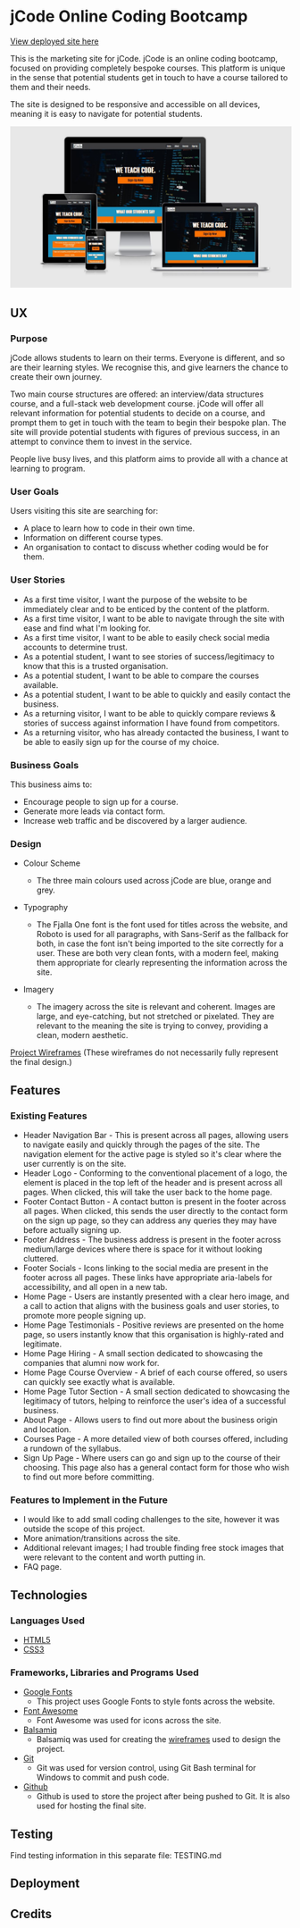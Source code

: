 # jCode Online Coding Bootcamp

[View deployed site here](https://jacobshortall.github.io/jcode-bootcamp/index.html)

This is the marketing site for jCode. jCode is an online coding bootcamp, focused on providing completely bespoke courses. This platform is unique in the sense that potential students get in touch to have a course tailored to them and their needs.

The site is designed to be responsive and accessible on all devices, meaning it is easy to navigate for potential students.

![Live site screenshot](screenshots/live_site_screenshot.JPG)

## UX

### Purpose

jCode allows students to learn on their terms. Everyone is different, and so are their learning styles. We recognise this, and give learners the chance to create their own journey. 

Two main course structures are offered: an interview/data structures course, and a full-stack web development course. jCode will offer all relevant information for potential students to decide on a course, and prompt them to get in touch with the team to begin their bespoke plan. The site will provide potential students with figures of previous success, in an attempt to convince them to invest in the service.

People live busy lives, and this platform aims to provide all with a chance at learning to program.

### User Goals

Users visiting this site are searching for:
* A place to learn how to code in their own time.
* Information on different course types.
* An organisation to contact to discuss whether coding would be for them.

### User Stories
    
* As a first time visitor, I want the purpose of the website to be immediately clear and to be enticed by the content of the platform.
* As a first time visitor, I want to be able to navigate through the site with ease and find what I'm looking for.
* As a first time visitor, I want to be able to easily check social media accounts to determine trust.
* As a potential student, I want to see stories of success/legitimacy to know that this is a trusted organisation.
* As a potential student, I want to be able to compare the courses available.
* As a potential student, I want to be able to quickly and easily contact the business.
* As a returning visitor, I want to be able to quickly compare reviews & stories of success against information I have found from competitors.
* As a returning visitor, who has already contacted the business, I want to be able to easily sign up for the course of my choice.

### Business Goals

This business aims to:
* Encourage people to sign up for a course.
* Generate more leads via contact form.
* Increase web traffic and be discovered by a larger audience.

### Design

* Colour Scheme
    * The three main colours used across jCode are blue, orange and grey.

* Typography
    * The Fjalla One font is the font used for titles across the website, and Roboto is used for all paragraphs, with Sans-Serif as the fallback for both, in case the font isn't being imported to the site correctly for a user. These are both very clean fonts, with a modern feel, making them appropriate for clearly representing the information across the site. 

* Imagery
    * The imagery across the site is relevant and coherent. Images are large, and eye-catching, but not stretched or pixelated. They are relevant to the meaning the site is trying to convey, providing a clean, modern aesthetic.
    
[Project Wireframes](wireframes/p1-wireframes.pdf) (These wireframes do not necessarily fully represent the final design.)
## Features

### Existing Features

* Header Navigation Bar - This is present across all pages, allowing users to navigate easily and quickly through the pages of the site. The navigation element for the active page is styled so it's clear where the user currently is on the site.
* Header Logo - Conforming to the conventional placement of a logo, the element is placed in the top left of the header and is present across all pages. When clicked, this will take the user back to the home page.
* Footer Contact Button - A contact button is present in the footer across all pages. When clicked, this sends the user directly to the contact form on the sign up page, so they can address any queries they may have before actually signing up.
* Footer Address - The business address is present in the footer across medium/large devices where there is space for it without looking cluttered.
* Footer Socials - Icons linking to the social media are present in the footer across all pages. These links have appropriate aria-labels for accessibility, and all open in a new tab.
* Home Page - Users are instantly presented with a clear hero image, and a call to action that aligns with the business goals and user stories, to promote more people signing up.
* Home Page Testimonials - Positive reviews are presented on the home page, so users instantly know that this organisation is highly-rated and legitimate.
* Home Page Hiring - A small section dedicated to showcasing the companies that alumni now work for. 
* Home Page Course Overview - A brief of each course offered, so users can quickly see exactly what is available.
* Home Page Tutor Section - A small section dedicated to showcasing the legitimacy of tutors, helping to reinforce the user's idea of a successful business.
* About Page - Allows users to find out more about the business origin and location.
* Courses Page - A more detailed view of both courses offered, including a rundown of the syllabus.
* Sign Up Page - Where users can go and sign up to the course of their choosing. This page also has a general contact form for those who wish to find out more before committing.

### Features to Implement in the Future

* I would like to add small coding challenges to the site, however it was outside the scope of this project.
* More animation/transitions across the site.
* Additional relevant images; I had trouble finding free stock images that were relevant to the content and worth putting in.
* FAQ page.

## Technologies

### Languages Used

* [HTML5](https://en.wikipedia.org/wiki/HTML5)
* [CSS3](https://en.wikipedia.org/wiki/Cascading_Style_Sheets)

### Frameworks, Libraries and Programs Used

* [Google Fonts](https://fonts.google.com/)  
    * This project uses Google Fonts to style fonts across the website.
* [Font Awesome](https://fontawesome.com/)  
    * Font Awesome was used for icons across the site.
* [Balsamiq](https://balsamiq.com/)
    * Balsamiq was used for creating the [wireframes](wireframes/p1-wireframes.pdf) used to design the project.
* [Git](https://git-scm.com/)  
    * Git was used for version control, using Git Bash terminal for Windows to commit and push code.
* [Github](https://github.com/)  
    * Github is used to store the project after being pushed to Git. It is also used for hosting the final site.

## Testing

Find testing information in this separate file: TESTING.md

## Deployment

## Credits